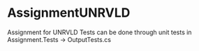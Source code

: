 # AssignmentUNRVLD
Assignment for UNRVLD
Tests can be done through unit tests in Assignment.Tests -> OutputTests.cs
